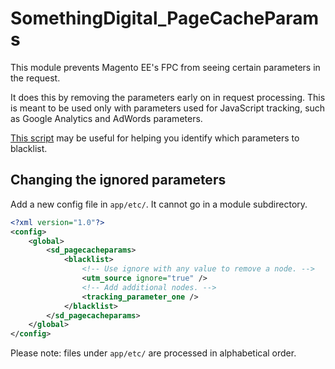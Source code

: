 # SomethingDigital_PageCacheParams

This module prevents Magento EE's FPC from seeing certain parameters in the request.

It does this by removing the parameters early on in request processing.  This is meant to be used only with parameters used for JavaScript tracking, such as Google Analytics and AdWords parameters.

[This script](https://gist.github.com/mpchadwick/6c2313eda1ec6d42c8b97ed70fc5a55f) may be useful for helping you identify which parameters to blacklist.

## Changing the ignored parameters

Add a new config file in `app/etc/`.  It cannot go in a module subdirectory.

```xml
<?xml version="1.0"?>
<config>
    <global>
        <sd_pagecacheparams>
            <blacklist>
                <!-- Use ignore with any value to remove a node. -->
                <utm_source ignore="true" />
                <!-- Add additional nodes. -->
                <tracking_parameter_one />
            </blacklist>
        </sd_pagecacheparams>
    </global>
</config>
```

Please note: files under `app/etc/` are processed in alphabetical order.
